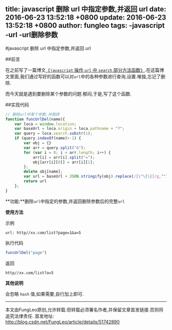 title: javascript 删除 url 中指定参数,并返回 url
date: 2016-06-23 13:52:18 +0800
update: 2016-06-23 13:52:18 +0800
author: fungleo
tags:
    -javascript
    -url
    -url删除参数
---

#javascript 删除 url 中指定参数,并返回 url

##前言

在之前写了一篇博文[《`javascript` 操作 `url` 中 `search` 部分方法函数》](http://blog.csdn.net/fungleo/article/details/51673681).在这篇博文里面,我们通过写好的函数可以对`url`中的各种参数进行查询,设置.唯独,忘记了删除.

而今天就是遇到要删除某个参数的问题.郁闷,于是,写了这个函数.

##实现代码

```js
// 删除url中某个参数,并跳转
function funcUrlDel(name){
	var loca = window.location;
	var baseUrl = loca.origin + loca.pathname + "?";
	var query = loca.search.substr(1);
	if (query.indexOf(name)>-1) {
		var obj = {}
		var arr = query.split("&");
		for (var i = 0; i < arr.length; i++) {
			arr[i] = arr[i].split("=");
			obj[arr[i][0]] = arr[i][1];
		};
		delete obj[name];
		var url = baseUrl + JSON.stringify(obj).replace(/[\"\{\}]/g,"").replace(/\:/g,"=").replace(/\,/g,"&");
		return url
	};
}
```
**功能:**删除`url`中指定的参数,并返回删除参数后的完整`url`

**使用方法**

示例
```
url: http//xx.com/list?page=1&a=5
```
执行代码
```js
funcUrlDel("page")
```
返回
```language
http//xx.com/list?a=5
```

**其他说明**

会忽略 `hash` 值,如果需要,自行加上即可.

- - -

本文由FungLeo原创,允许转载.但转载必须署名作者,并保留文章首发链接.否则将追究法律责任.
首发地址: http://blog.csdn.net/FungLeo/article/details/51742890
